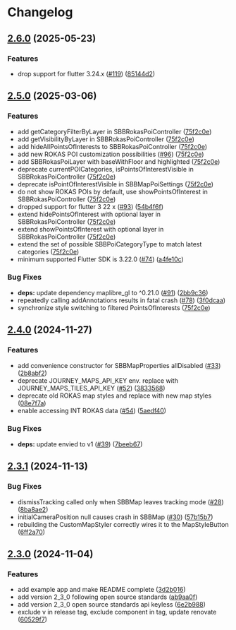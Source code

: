 # Changelog

## [2.6.0](https://github.com/SchweizerischeBundesbahnen/journey-maps-client-flutter/compare/2.5.0...2.6.0) (2025-05-23)


### Features

* drop support for flutter 3.24.x ([#119](https://github.com/SchweizerischeBundesbahnen/journey-maps-client-flutter/issues/119)) ([85144d2](https://github.com/SchweizerischeBundesbahnen/journey-maps-client-flutter/commit/85144d268c9ec9cdffaba8cd2df4981f4a4ed415))

## [2.5.0](https://github.com/SchweizerischeBundesbahnen/journey-maps-client-flutter/compare/2.4.0...2.5.0) (2025-03-06)


### Features

* add getCategoryFilterByLayer in SBBRokasPoiController ([75f2c0e](https://github.com/SchweizerischeBundesbahnen/journey-maps-client-flutter/commit/75f2c0eb155328cd9417f695eaf1373ac37a971b))
* add getVisibilityByLayer in SBBRokasPoiController ([75f2c0e](https://github.com/SchweizerischeBundesbahnen/journey-maps-client-flutter/commit/75f2c0eb155328cd9417f695eaf1373ac37a971b))
* add hideAllPointsOfInterests to SBBRokasPoiController ([75f2c0e](https://github.com/SchweizerischeBundesbahnen/journey-maps-client-flutter/commit/75f2c0eb155328cd9417f695eaf1373ac37a971b))
* add new ROKAS POI customization possibilities ([#96](https://github.com/SchweizerischeBundesbahnen/journey-maps-client-flutter/issues/96)) ([75f2c0e](https://github.com/SchweizerischeBundesbahnen/journey-maps-client-flutter/commit/75f2c0eb155328cd9417f695eaf1373ac37a971b))
* add SBBRokasPoiLayer with baseWithFloor and highlighted ([75f2c0e](https://github.com/SchweizerischeBundesbahnen/journey-maps-client-flutter/commit/75f2c0eb155328cd9417f695eaf1373ac37a971b))
* deprecate currentPOICategories, isPointsOfInterestVisible in SBBRokasPoiController ([75f2c0e](https://github.com/SchweizerischeBundesbahnen/journey-maps-client-flutter/commit/75f2c0eb155328cd9417f695eaf1373ac37a971b))
* deprecate isPointOfInterestVisible in SBBMapPoiSettings ([75f2c0e](https://github.com/SchweizerischeBundesbahnen/journey-maps-client-flutter/commit/75f2c0eb155328cd9417f695eaf1373ac37a971b))
* do not show ROKAS POIs by default, use showPointsOfInterest in SBBRokasPoiController ([75f2c0e](https://github.com/SchweizerischeBundesbahnen/journey-maps-client-flutter/commit/75f2c0eb155328cd9417f695eaf1373ac37a971b))
* dropped support for flutter 3 22 x ([#93](https://github.com/SchweizerischeBundesbahnen/journey-maps-client-flutter/issues/93)) ([54b4f6f](https://github.com/SchweizerischeBundesbahnen/journey-maps-client-flutter/commit/54b4f6fa9b9b60c9225d63d7c68f42c0766bdd00))
* extend hidePointsOfInterest with optional layer in SBBRokasPoiController ([75f2c0e](https://github.com/SchweizerischeBundesbahnen/journey-maps-client-flutter/commit/75f2c0eb155328cd9417f695eaf1373ac37a971b))
* extend showPointsOfInterest with optional layer in SBBRokasPoiController ([75f2c0e](https://github.com/SchweizerischeBundesbahnen/journey-maps-client-flutter/commit/75f2c0eb155328cd9417f695eaf1373ac37a971b))
* extend the set of possible SBBPoiCategoryType to match latest categories ([75f2c0e](https://github.com/SchweizerischeBundesbahnen/journey-maps-client-flutter/commit/75f2c0eb155328cd9417f695eaf1373ac37a971b))
* minimum supported Flutter SDK is 3.22.0 ([#74](https://github.com/SchweizerischeBundesbahnen/journey-maps-client-flutter/issues/74)) ([a4fe10c](https://github.com/SchweizerischeBundesbahnen/journey-maps-client-flutter/commit/a4fe10c4a9fe48e52cacd99025c06eb2e0d1696d))


### Bug Fixes

* **deps:** update dependency maplibre_gl to ^0.21.0 ([#91](https://github.com/SchweizerischeBundesbahnen/journey-maps-client-flutter/issues/91)) ([2bb9c36](https://github.com/SchweizerischeBundesbahnen/journey-maps-client-flutter/commit/2bb9c363cf472ae5da25e1e6162d7a589a74e908))
* repeatedly calling addAnnotations results in fatal crash ([#78](https://github.com/SchweizerischeBundesbahnen/journey-maps-client-flutter/issues/78)) ([3f0dcaa](https://github.com/SchweizerischeBundesbahnen/journey-maps-client-flutter/commit/3f0dcaa14760327491ef03dab6ce0e1fe7465651))
* synchronize style switching to filtered PointsOfInterests ([75f2c0e](https://github.com/SchweizerischeBundesbahnen/journey-maps-client-flutter/commit/75f2c0eb155328cd9417f695eaf1373ac37a971b))

## [2.4.0](https://github.com/SchweizerischeBundesbahnen/journey-maps-client-flutter/compare/2.3.1...2.4.0) (2024-11-27)


### Features

* add convenience constructor for SBBMapProperties allDisabled ([#33](https://github.com/SchweizerischeBundesbahnen/journey-maps-client-flutter/issues/33)) ([2b8abf2](https://github.com/SchweizerischeBundesbahnen/journey-maps-client-flutter/commit/2b8abf241a7ee59a8bf82023ec0450bac32c1812))
* deprecate JOURNEY_MAPS_API_KEY env. replace with JOURNEY_MAPS_TILES_API_KEY ([#52](https://github.com/SchweizerischeBundesbahnen/journey-maps-client-flutter/issues/52)) ([3833568](https://github.com/SchweizerischeBundesbahnen/journey-maps-client-flutter/commit/3833568026be56b7af67101468ee69d03d2900aa))
* deprecate old ROKAS map styles and replace with new map styles ([08e7f7a](https://github.com/SchweizerischeBundesbahnen/journey-maps-client-flutter/commit/08e7f7aaa8b9d149ca951687720d4e01e3ac8816))
* enable accessing INT ROKAS data ([#54](https://github.com/SchweizerischeBundesbahnen/journey-maps-client-flutter/issues/54)) ([5aedf40](https://github.com/SchweizerischeBundesbahnen/journey-maps-client-flutter/commit/5aedf40549dcfcf695d52dd0e15848b9a395a550))


### Bug Fixes

* **deps:** update envied to v1 ([#39](https://github.com/SchweizerischeBundesbahnen/journey-maps-client-flutter/issues/39)) ([7beeb67](https://github.com/SchweizerischeBundesbahnen/journey-maps-client-flutter/commit/7beeb67b193b617d0184769bf3563673fcc08519))

## [2.3.1](https://github.com/SchweizerischeBundesbahnen/journey-maps-client-flutter/compare/2.3.0...2.3.1) (2024-11-13)


### Bug Fixes

* dismissTracking called only when SBBMap leaves tracking mode ([#28](https://github.com/SchweizerischeBundesbahnen/journey-maps-client-flutter/issues/28)) ([8ba8ae2](https://github.com/SchweizerischeBundesbahnen/journey-maps-client-flutter/commit/8ba8ae270f0291e0c14e891699481bb1bab23992))
* initialCameraPosition null causes crash in SBBMap ([#30](https://github.com/SchweizerischeBundesbahnen/journey-maps-client-flutter/issues/30)) ([57b15b7](https://github.com/SchweizerischeBundesbahnen/journey-maps-client-flutter/commit/57b15b782f44908c21a47c830b50192069eaa495))
* rebuilding the CustomMapStyler correctly wires it to the MapStyleButton ([6ff2a70](https://github.com/SchweizerischeBundesbahnen/journey-maps-client-flutter/commit/6ff2a70c075a46987cb594bf736d84c8b0250fa5))

## [2.3.0](https://github.com/SchweizerischeBundesbahnen/journey-maps-client-flutter/compare/v2.2.0...2.3.0) (2024-11-04)


### Features

* add example app and make README complete ([3d2b016](https://github.com/SchweizerischeBundesbahnen/journey-maps-client-flutter/commit/3d2b016296dc8e93e2affd4eae5025ae1e6232dd))
* add version 2_3_0 following open source standards ([ab9aa0f](https://github.com/SchweizerischeBundesbahnen/journey-maps-client-flutter/commit/ab9aa0fa33291c8d6423f166a481e83e049b47b1))
* add version 2_3_0 open source standards api keyless ([6e2b988](https://github.com/SchweizerischeBundesbahnen/journey-maps-client-flutter/commit/6e2b9882d207259104740d936b8779c801bb03a5))
* exclude v in release tag, exclude component in tag, update renovate ([60529f7](https://github.com/SchweizerischeBundesbahnen/journey-maps-client-flutter/commit/60529f73ab827ad287c73ad723a0a6d863da986b))
